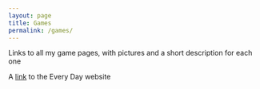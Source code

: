 ```yaml
---
layout: page
title: Games
permalink: /games/
---
```


Links to all my game pages, with pictures and a short description for each one

A [link](https://rjmcf.github.io/EveryDay) to the Every Day website